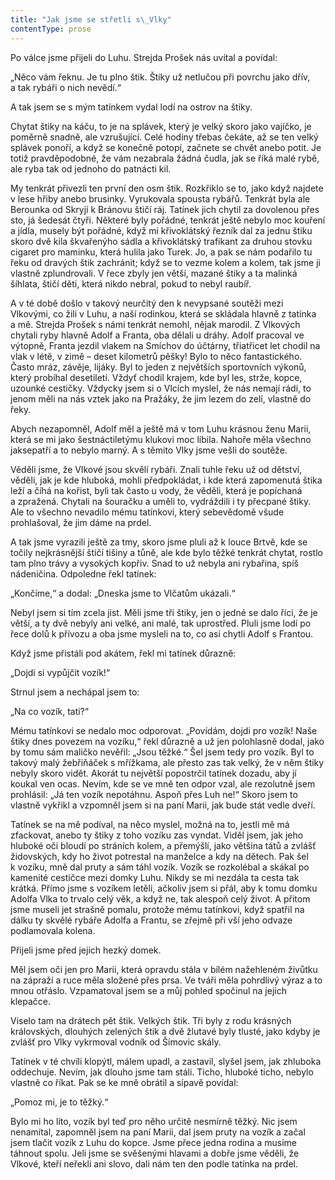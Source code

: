 ```yaml
---
title: "Jak jsme se střetli s\_Vlky"
contentType: prose
---
```


Po válce jsme přijeli do Luhu. Strejda Prošek nás uvítal a povídal:

  

„Něco vám řeknu. Je tu plno štik. Štiky už netlučou při povrchu jako dřív, a tak rybáři o nich nevědí.“

A tak jsem se s mým tatínkem vydal lodí na ostrov na štiky.

Chytat štiky na káču, to je na splávek, který je velký skoro jako vajíčko, je poměrně snadně, ale vzrušující. Celé hodiny třebas čekáte, až se ten velký splávek ponoří, a když se konečně potopí, začnete se chvět anebo potit. Je totiž pravděpodobné, že vám nezabrala žádná čudla, jak se říká malé rybě, ale ryba tak od jednoho do patnácti kil.

My tenkrát přivezli ten první den osm štik. Rozkřiklo se to, jako když najdete v lese hřiby anebo brusinky. Vyrukovala spousta rybářů. Tenkrát byla ale Berounka od Skryjí k Bránovu štičí ráj. Tatínek jich chytil za dovolenou přes sto, já šedesát čtyři. Některé byly pořádné, tenkrát ještě nebylo moc kouření a jídla, musely být pořádné, když mi křivoklátský řezník dal za jednu štiku skoro dvě kila škvařenýho sádla a křivoklátský trafikant za druhou stovku cigaret pro maminku, která hulila jako Turek. Jo, a pak se nám podařilo tu řeku od dravých štik zachránit; když se to vezme kolem a kolem, tak jsme ji vlastně zplundrovali. V řece zbyly jen větší, mazané štiky a ta malinká šíhlata, štičí děti, která nikdo nebral, pokud to nebyl raubíř.

A v té době došlo v takový neurčitý den k nevypsané soutěži mezi Vlkovými, co žili v Luhu, a naší rodinkou, která se skládala hlavně z tatínka a mě. Strejda Prošek s námi tenkrát nemohl, nějak marodil. Z Vlkových chytali ryby hlavně Adolf a Franta, oba dělali u dráhy. Adolf pracoval ve výtopně, Franta jezdil vlakem na Smíchov do účtárny, třiatřicet let chodil na vlak v létě, v zimě – deset kilometrů pěšky! Bylo to něco fantastického. Často mráz, závěje, lijáky. Byl to jeden z největších sportovních výkonů, který probíhal desetiletí. Vždyť chodil krajem, kde byl les, strže, kopce, uzounké cestičky. Vždycky jsem si o Vlcích myslel, že nás nemají rádi, to jenom měli na nás vztek jako na Pražáky, že jim lezem do zelí, vlastně do řeky.

Abych nezapomněl, Adolf měl a ještě má v tom Luhu krásnou ženu Marii, která se mi jako šestnáctiletýmu klukovi moc líbila. Nahoře měla všechno jaksepatří a to nebylo marný. A s těmito Vlky jsme vešli do soutěže.

Věděli jsme, že Vlkové jsou skvělí rybáři. Znali tuhle řeku už od dětství, věděli, jak je kde hluboká, mohli předpokládat, i kde která zapomenutá štika leží a číhá na kořist, byli tak často u vody, že věděli, která je popíchaná a zpražená. Chytali na šouračku a uměli to, vydráždili i ty přecpané štiky. Ale to všechno nevadilo mému tatínkovi, který sebevědomě všude prohlašoval, že jim dáme na prdel.

A tak jsme vyrazili ještě za tmy, skoro jsme pluli až k louce Brtvě, kde se točily nejkrásnější štičí tišiny a tůně, ale kde bylo těžké tenkrát chytat, rostlo tam plno trávy a vysokých kopřiv. Snad to už nebyla ani rybařina, spíš nádeničina. Odpoledne řekl tatínek:

„Končíme,“ a dodal: „Dneska jsme to Vlčatům ukázali.“

Nebyl jsem si tím zcela jist. Měli jsme tři štiky, jen o jedné se dalo říci, že je větší, a ty dvě nebyly ani velké, ani malé, tak uprostřed. Pluli jsme lodí po řece dolů k přívozu a oba jsme mysleli na to, co asi chytli Adolf s Frantou.

Když jsme přistáli pod akátem, řekl mi tatínek důrazně:

„Dojdi si vypůjčit vozík!“

Strnul jsem a nechápal jsem to:

„Na co vozík, tati?“

Mému tatínkovi se nedalo moc odporovat. „Povídám, dojdi pro vozík! Naše štiky dnes povezem na vozíku,“ řekl důrazně a už jen polohlasně dodal, jako by tomu sám maličko nevěřil: „Jsou těžké.“ Šel jsem tedy pro vozík. Byl to takový malý žebřiňáček s mřížkama, ale přesto zas tak velký, že v něm štiky nebyly skoro vidět. Akorát tu největší popostrčil tatínek dozadu, aby jí koukal ven ocas. Nevím, kde se ve mně ten odpor vzal, ale rezolutně jsem prohlásil: „Já ten vozík nepotáhnu. Aspoň přes Luh ne!“ Skoro jsem to vlastně vykřikl a vzpomněl jsem si na paní Marii, jak bude stát vedle dveří.

Tatínek se na mě podíval, na něco myslel, možná na to, jestli mě má zfackovat, anebo ty štiky z toho vozíku zas vyndat. Viděl jsem, jak jeho hluboké oči bloudí po stráních kolem, a přemýšlí, jako většina tátů a zvlášť židovských, kdy ho život potrestal na manželce a kdy na dětech. Pak šel k vozíku, mně dal pruty a sám táhl vozík. Vozík se rozkolébal a skákal po kamenité cestičce mezi domky Luhu. Nikdy se mi nezdála ta cesta tak krátká. Přímo jsme s vozíkem letěli, ačkoliv jsem si přál, aby k tomu domku Adolfa Vlka to trvalo celý věk, a když ne, tak alespoň celý život. A přitom jsme museli jet strašně pomalu, protože mému tatínkovi, když spatřil na dálku ty skvělé rybáře Adolfa a Frantu, se zřejmě při vší jeho odvaze podlamovala kolena.

Přijeli jsme před jejich hezký domek.

Měl jsem oči jen pro Marii, která opravdu stála v bílém nažehleném živůtku na zápraží a ruce měla složené přes prsa. Ve tváři měla pohrdlivý výraz a to mnou otřáslo. Vzpamatoval jsem se a můj pohled spočinul na jejich klepačce.

Viselo tam na drátech pět štik. Velkých štik. Tři byly z rodu krásných královských, dlouhých zelených štik a dvě žlutavé byly tlusté, jako kdyby je zvlášť pro Vlky vykrmoval vodník od Šímovic skály.

Tatínek v té chvíli klopýtl, málem upadl, a zastavil, slyšel jsem, jak zhluboka oddechuje. Nevím, jak dlouho jsme tam stáli. Ticho, hluboké ticho, nebylo vlastně co říkat. Pak se ke mně obrátil a sípavě povídal:

„Pomoz mi, je to těžký.“

Bylo mi ho líto, vozík byl teď pro něho určitě nesmírně těžký. Nic jsem nenamítal, zapomněl jsem na paní Marii, dal jsem pruty na vozík a začal jsem tlačit vozík z Luhu do kopce. Jsme přece jedna rodina a musíme táhnout spolu. Jeli jsme se svěšenými hlavami a dobře jsme věděli, že Vlkové, kteří neřekli ani slovo, dali nám ten den podle tatínka na prdel.
